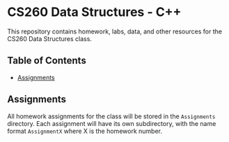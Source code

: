 # CS260 Data Structures - C++

This repository contains homework, labs, data, and other resources for the CS260 Data Structures class.

## Table of Contents

- [Assignments](#assignments)

## Assignments

All homework assignments for the class will be stored in the `Assignments` directory. Each assignment will have its own subdirectory, with the name format `AssignmentX` where X is the homework number.